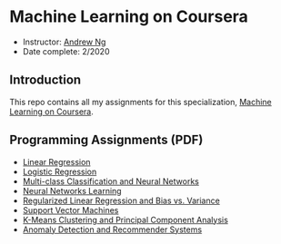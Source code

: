 # Machine Learning on Coursera

- Instructor: [Andrew Ng](http://www.andrewng.org/)
- Date complete: 2/2020
## Introduction

This repo contains all my assignments for this specialization, [Machine Learning on Coursera](https://www.coursera.org/learn/machine-learning).

## Programming Assignments (PDF)

- [Linear Regression](ex1/ex1.pdf)
- [Logistic Regression](ex2/ex2.pdf)
- [Multi-class Classification and Neural Networks](ex3/ex3.pdf)
- [Neural Networks Learning](ex4/ex4.pdf)
- [Regularized Linear Regression and Bias vs. Variance](ex5/ex5.pdf)
- [Support Vector Machines](ex6/ex6.pdf)
- [K-Means Clustering and Principal Component Analysis](ex7/ex7.pdf)
- [Anomaly Detection and Recommender Systems](ex8/ex8.pdf)


 
